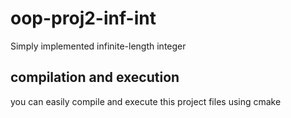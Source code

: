 # oop-proj2-inf-int
Simply implemented infinite-length integer

## compilation and execution
you can easily compile and execute this project files using cmake